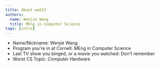 ```yaml
---
title: About ww523
authors:
  name: Wenjie Wang
  title: MEng in Computer Science
tags: [intro]
---
```


- Name/Nickname: Wenjie Wang
- Program you're in at Cornell: MEng in Computer Science
- Last TV show you binged, or a movie you watched: Don't remember
- Worst CS Topic: Computer Hardware

